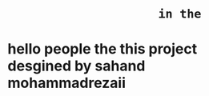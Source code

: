 
#

#

<h1>

                         in the 
  
</h1>

#

<h1>

hello people the this project desgined by sahand mohammadrezaii
  
</h1>

#
